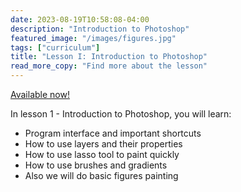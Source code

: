 ```yaml
---
date: 2023-08-19T10:58:08-04:00
description: "Introduction to Photoshop"
featured_image: "/images/figures.jpg"
tags: ["curriculum"]
title: "Lesson I: Introduction to Photoshop"
read_more_copy: "Find more about the lesson"
---
```

[Available now!](https://www.udemy.com/course/digital-painting-basics-in-adobe-photoshop/?couponCode=SUPERPRICE2000)

In lesson 1 - Introduction to Photoshop, you will learn:

- Program interface and important shortcuts
- How to use layers and their properties
- How to use lasso tool to paint quickly
- How to use brushes and gradients
- Also we will do basic figures painting

